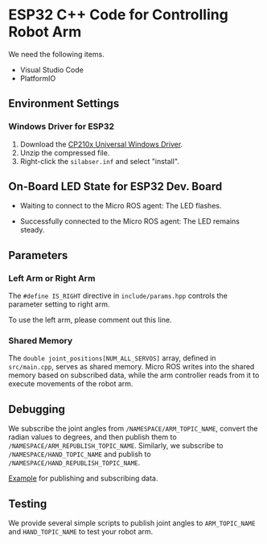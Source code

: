# ESP32 C++ Code for Controlling Robot Arm

We need the following items.

- Visual Studio Code
- PlatformIO



## Environment Settings

### Windows Driver for ESP32

1. Download the [CP210x Universal Windows Driver](https://www.silabs.com/documents/public/software/CP210x_Universal_Windows_Driver.zip).
2. Unzip the compressed file.
3. Right-click the `silabser.inf` and select "install".



## On-Board LED State for ESP32 Dev. Board

- Waiting to connect to the Micro ROS agent: The LED flashes.

- Successfully connected to the Micro ROS agent: The LED remains steady.



## Parameters

### Left Arm or Right Arm

The `#define IS_RIGHT` directive in `include/params.hpp` controls the parameter setting to right arm.

To use the left arm, please comment out this line.



### Shared Memory

The `double joint_positions[NUM_ALL_SERVOS]` array, defined in `src/main.cpp`, serves as shared memory. Micro ROS writes into the shared memory based on subscribed data, while the arm controller reads from it to execute movements of the robot arm.



## Debugging

We subscribe the joint angles from `/NAMESPACE/ARM_TOPIC_NAME`, convert the radian values to degrees, and then publish them to `/NAMESPACE/ARM_REPUBLISH_TOPIC_NAME`. Similarly, we subscribe to `/NAMESPACE/HAND_TOPIC_NAME` and publish to `/NAMESPACE/HAND_REPUBLISH_TOPIC_NAME`.



[Example](https://github.com/botamochi6277/micro_ros_arduino_pub_sub_example/blob/main/src/main.cpp) for publishing and subscribing data.



## Testing

We provide several simple scripts to publish joint angles to `ARM_TOPIC_NAME` and `HAND_TOPIC_NAME` to test your robot arm.



